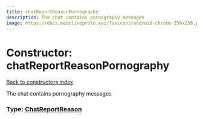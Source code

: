 ```yaml
---
title: chatReportReasonPornography
description: The chat contains pornography messages
image: https://docs.madelineproto.xyz/favicons/android-chrome-256x256.png
---
```

# Constructor: chatReportReasonPornography  
[Back to constructors index](index.md)



The chat contains pornography messages




### Type: [ChatReportReason](../types/ChatReportReason.md)


